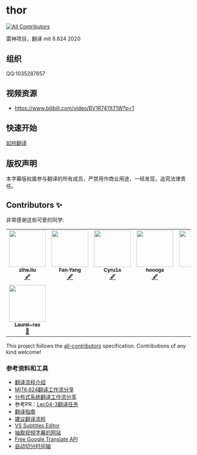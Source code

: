 # thor
<!-- ALL-CONTRIBUTORS-BADGE:START - Do not remove or modify this section -->
[![All Contributors](https://img.shields.io/badge/all_contributors-8-orange.svg?style=flat-square)](#contributors-)
<!-- ALL-CONTRIBUTORS-BADGE:END -->
雷神项目，翻译 mit 6.824 2020

## 组织

QQ:1035287657

## 视频资源

- https://www.bilibili.com/video/BV1R7411t71W?p=1

## 快速开始

[如何翻译](https://github.com/ivanallen/thor/wiki/%E5%A6%82%E4%BD%95%E7%BF%BB%E8%AF%91)

## 版权声明

本字幕版权属参与翻译的所有成员，严禁用作商业用途，一经发现，追究法律责任。

## Contributors ✨

非常感谢这些可爱的同学:

<!-- ALL-CONTRIBUTORS-LIST:START - Do not remove or modify this section -->
<!-- prettier-ignore-start -->
<!-- markdownlint-disable -->
<table>
  <tr>
    <td align="center"><a href="https://ziheliu.github.io/"><img src="https://avatars2.githubusercontent.com/u/13313784?v=4" width="100px;" alt=""/><br /><sub><b>zihe.liu</b></sub></a><br /><a href="#content-ZiheLiu" title="Content">🖋</a></td>
    <td align="center"><a href="https://github.com/wildandyang"><img src="https://avatars0.githubusercontent.com/u/16045380?v=4" width="100px;" alt=""/><br /><sub><b>Fan Yang</b></sub></a><br /><a href="#content-wildandyang" title="Content">🖋</a></td>
    <td align="center"><a href="http://blog.cyru1s.com"><img src="https://avatars0.githubusercontent.com/u/20309761?v=4" width="100px;" alt=""/><br /><sub><b>Cyru1s</b></sub></a><br /><a href="#content-CyrusF" title="Content">🖋</a></td>
    <td align="center"><a href="https://github.com/hoooga"><img src="https://avatars3.githubusercontent.com/u/8995262?v=4" width="100px;" alt=""/><br /><sub><b>hoooga</b></sub></a><br /><a href="#content-hoooga" title="Content">🖋</a></td>
    <td align="center"><a href="https://allen.blog.csdn.net"><img src="https://avatars1.githubusercontent.com/u/12481610?v=4" width="100px;" alt=""/><br /><sub><b>Allen</b></sub></a><br /><a href="#content-ivanallen" title="Content">🖋</a></td>
    <td align="center"><a href="https://github.com/fisheuler"><img src="https://avatars2.githubusercontent.com/u/4300522?v=4" width="100px;" alt=""/><br /><sub><b>fisheuler</b></sub></a><br /><a href="https://github.com/ivanallen/thor/commits?author=fisheuler" title="Documentation">📖</a></td>
    <td align="center"><a href="https://github.com/2014BDuck"><img src="https://avatars0.githubusercontent.com/u/30280396?v=4" width="100px;" alt=""/><br /><sub><b>2014bduck</b></sub></a><br /><a href="#content-2014BDuck" title="Content">🖋</a></td>
  </tr>
  <tr>
    <td align="center"><a href="https://github.com/Laurel-rao"><img src="https://avatars2.githubusercontent.com/u/42195541?v=4" width="100px;" alt=""/><br /><sub><b>Laurel-rao</b></sub></a><br /><a href="https://github.com/ivanallen/thor/issues?q=author%3ALaurel-rao" title="Bug reports">🐛</a></td>
  </tr>
</table>

<!-- markdownlint-enable -->
<!-- prettier-ignore-end -->
<!-- ALL-CONTRIBUTORS-LIST:END -->

This project follows the [all-contributors](https://github.com/all-contributors/all-contributors) specification. Contributions of any kind welcome!

### 参考资料和工具

- [翻译流程介绍](https://github.com/ivanallen/thor/blob/master/doc/manual.md)
- [MIT6.824翻译工作流分享](https://www.bilibili.com/video/BV1pQ4y1M7dv)
- [分布式系统翻译工作流分享](https://github.com/ivanallen/thor/blob/master/doc/Translate_Workflow.pdf)
- 参考PR：[Lec04-3翻译任务](https://github.com/ivanallen/thor/pull/24)
- [翻译指南](https://docs.qq.com/doc/DZURQaXBrdXhXb0dx?tdsourcetag=s_macqq_grpfile)
- [建议翻译流程](https://docs.qq.com/doc/BXXro31NHmDg4Kega60fkDTU4l51be2cdG2H4OMrVN3NzUlm0huLua1goly331XKV42Dko7Y0)
- [VS Subtitles Editor](https://marketplace.visualstudio.com/items?itemName=pepri.subtitles-editor)
- [抽取视频字幕的网站](https://downsub.com/)
- [Free Google Translate API](https://pypi.org/project/googletrans/)
- [自动切分时间轴](https://jingyan.baidu.com/article/e73e26c07ce0a824acb6a755.html)
